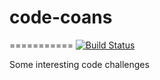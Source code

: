 # code-coans
===========
[![Build Status](https://travis-ci.org/lkoniecki/code-coans.svg?branch=master)](https://travis-ci.org/lkoniecki/code-coans)

Some interesting code challenges
